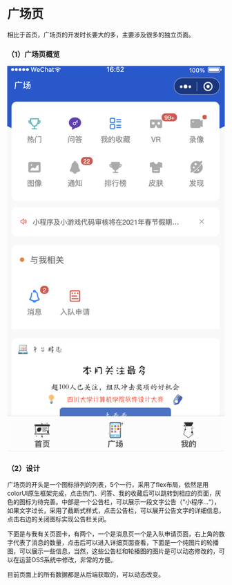 # 广场页

相比于首页，广场页的开发时长要大的多，主要涉及很多的独立页面。

### （1）广场页概览

![&#x6982;&#x89C8;](../../../.gitbook/assets/image%20%2855%29.png)

### （2）设计

广场页的开头是一个图标排列的列表，5个一行，采用了flex布局，依然是用colorUI原生框架完成，点击热门、问答、我的收藏后可以跳转到相应的页面，灰色的图标为待完善。中部是一个公告栏，可以展示一段文字公告（“小程序...“），如果文字过长，采用了截断式样式，点击公告栏，可以展开公告文字的详细信息，点击右边的关闭图标实现公告栏关闭。

下面是与我有关页面卡，有两个，一个是消息页一个是入队申请页面，右上角的数字代表了消息的数量，点击后可以进入详细页面查看，下面是一个纯图片的轮播图，可以展示一些信息，当然，这些公告栏和轮播图的图片是可以动态修改的，可以在运营OSS系统中修改，非常的方便。

目前页面上的所有数据都是从后端获取的，可以动态改变。



